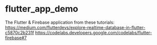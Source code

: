 # flutter_app_demo

The Flutter & Firebase application from these tutorials:
https://medium.com/flutterdevs/explore-realtime-database-in-flutter-c5870c2b231f
https://codelabs.developers.google.com/codelabs/flutter-firebase#7
